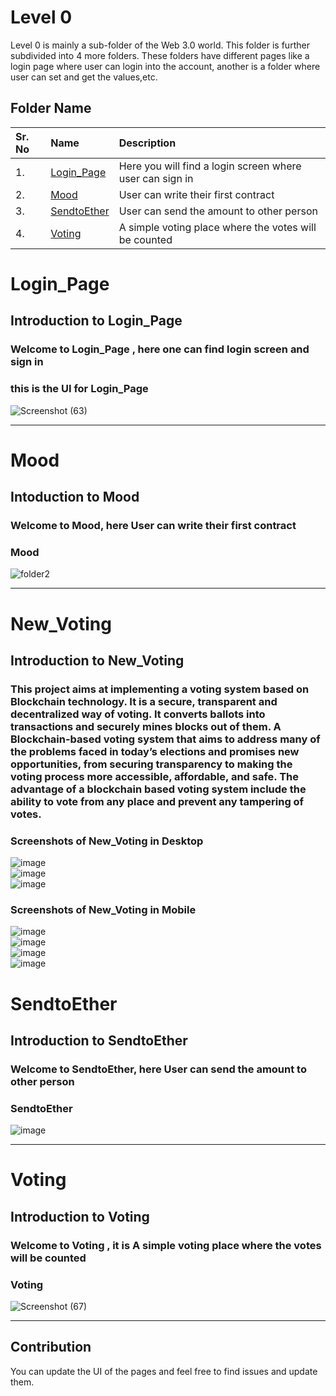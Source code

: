 # Level 0

Level 0 is mainly a sub-folder of the Web 3.0 world. This folder is further subdivided into 4 more folders. These folders have different pages like a login page where user can login into the account, another is a folder where user can set and get the values,etc.

## Folder Name


| Sr. No | Name     | Description                |
| :-------- | :------- | :------------------------- |
| 1. | [Login_Page](https://github.com/Vikash-8090-Yadav/Web3.0-World/tree/main/Level0/Login_Page) | Here you will find a login screen where user can sign in |
| 2. | [Mood](https://github.com/Vikash-8090-Yadav/Web3.0-World/tree/main/Level0/Mood) | User can write their first contract |
| 3. | [SendtoEther](https://github.com/kunal232i/Web3.0-World/tree/main/Level0/SendToEther) | User can send the amount to other person |
| 4. | [Voting](https://github.com/Vikash-8090-Yadav/Web3.0-World/tree/main/Level0/Voting) | A simple voting place where the votes will be counted |


# Login_Page
## Introduction to Login_Page
### Welcome to Login_Page , here one can find login screen  and sign in

### this is the UI for Login_Page
![Screenshot (63)](https://user-images.githubusercontent.com/81668653/186226823-4cb2538e-ac94-4d0c-aae7-4a8e6c6812c6.png)

---

# Mood
## Intoduction to Mood
### Welcome to Mood, here User can write their first contract

### Mood
![folder2](https://user-images.githubusercontent.com/85816852/181048844-0d1d51d7-bf2a-42b0-83a9-3b6cd74a7f6b.png)

---

# New_Voting
## Introduction to New_Voting
### This project aims at implementing a voting system based on Blockchain technology. It is a secure, transparent and decentralized way of voting. It converts ballots into transactions and securely mines blocks out of them. A Blockchain-based voting system that aims to address many of the problems faced in today’s elections and promises new opportunities, from securing transparency to making the voting process more accessible, affordable, and safe. The advantage of a blockchain based voting system include the ability to vote from any place and prevent any tampering of votes.

### Screenshots of New_Voting in Desktop

![image](https://user-images.githubusercontent.com/98798977/215267389-f4c34448-29b5-4675-a27f-8da4459fe24d.png)<br>
![image](https://user-images.githubusercontent.com/98798977/215267422-75d6700f-8799-4f90-9f86-13f5eee2c9c3.png)<br>
![image](https://user-images.githubusercontent.com/98798977/215267439-d0f464cd-3a56-46cc-a0f3-210594f8df62.png)

### Screenshots of New_Voting in Mobile
![image](https://user-images.githubusercontent.com/98798977/215267451-b6a9e5ee-0b71-4fd9-acd6-67914fc79663.png)<br>
![image](https://user-images.githubusercontent.com/98798977/215267459-49726d20-8ca7-4d19-961f-cc44739328ff.png)<br>
![image](https://user-images.githubusercontent.com/98798977/215267473-65357f99-00d6-4924-9362-3118063b5a53.png)<br>
![image](https://user-images.githubusercontent.com/98798977/215267487-76bbb756-d259-4424-986f-5d99c3f94e8f.png)

# SendtoEther
## Introduction to SendtoEther
### Welcome to SendtoEther, here User can send the amount to other person

### SendtoEther
![image](https://user-images.githubusercontent.com/81668653/194089177-427d1bb6-dc20-4a92-90a7-99e113a955d6.png)

---

# Voting
## Introduction to Voting
### Welcome to Voting , it is  A simple voting place where the votes will be counted

### Voting
![Screenshot (67)](https://user-images.githubusercontent.com/85816852/181049228-c8dd2b9e-9f37-4466-aa03-9cbc898ca627.png)

---

## Contribution
You can update the UI of the pages and feel free to find issues and update them. 


